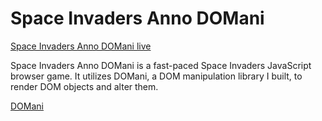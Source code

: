 # Space Invaders Anno DOMani

[Space Invaders Anno DOMani live][gh-pages]

[gh-pages]: https://kchen21.github.io/SpaceInvadersAnnoDOMani/

Space Invaders Anno DOMani is a fast-paced Space Invaders JavaScript browser game. It utilizes DOMani, a DOM manipulation library I built, to render DOM objects and alter them.

[DOMani][domani-url]

[domani-url]: https://github.com/kchen21/DOMani
